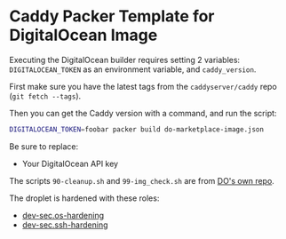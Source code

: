 Caddy Packer Template for DigitalOcean Image
============================================

Executing the DigitalOcean builder requires setting 2 variables: `DIGITALOCEAN_TOKEN` as an environment variable, and `caddy_version`.

First make sure you have the latest tags from the `caddyserver/caddy` repo (`git fetch --tags`).

Then you can get the Caddy version with a command, and run the script:

```bash
DIGITALOCEAN_TOKEN=foobar packer build do-marketplace-image.json
```

Be sure to replace:

- Your DigitalOcean API key

The scripts `90-cleanup.sh` and `99-img_check.sh` are from [DO's own repo](https://github.com/digitalocean/marketplace-partners/tree/master/scripts).

The droplet is hardened with these roles:

- [dev-sec.os-hardening](https://github.com/dev-sec/ansible-os-hardening)
- [dev-sec.ssh-hardening](https://github.com/dev-sec/ansible-ssh-hardening)
